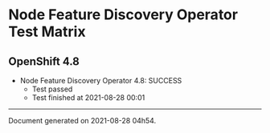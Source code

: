 
Node Feature Discovery Operator Test Matrix
===========================================

OpenShift 4.8
-------------


* Node Feature Discovery Operator 4.8: SUCCESS
  - Test passed
  - Test finished at 2021-08-28 00:01


---
Document generated on 2021-08-28 04h54.

